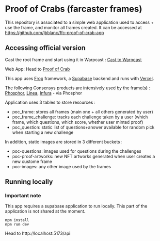 # Proof of Crabs (farcaster frames)

This repository is associated to a simple web application used to access + use the frame, and monitor all frames created.
It can be accessed at https://github.com/jbblanc/ffc-proof-of-crab-app

## Accessing official version

Cast the root frame and start using it in Warpcast : [Cast to Warpcast](https://warpcast.com/~/compose?embeds[]=https://ffc-proof-of-crab-frames.vercel.app/api)

Web App: Head to [Proof of Crab](https://ffc-proof-of-crab-app.vercel.app)

This app uses [Frog](https://frog.fm) framework, a [Supabase](https://supabase.com) backend and runs with [Vercel](https://vercel.com).

The following Consensys products are intensively used by the frame(s) : [Phosphor](https://www.phosphor.xyz), [Linea](https://linea.build), [Infura](https://www.infura.io) - via Phosphor

Application uses 3 tables to store resources :
- poc_frame: stores all frames (main one + all others generated by user)
- poc_frame_challenge: tracks each challenge taken by a user (which frame, which questions, which score, whether user minted proof)
- poc_question: static list of questions+answer available for random pick when starting a new challenge

In addition, static images are stored in 3 different buckets :
- poc-questions: images used for questions during the challenges
- poc-proof-artworks: new NFT artworks generated when user creates a new custome frame
- poc-images: any other image used by the frames

## Running locally

### Important note

This app requires a supabase application to run locally. This part of the application is not shared at the moment.

```
npm install
npm run dev
```

Head to http://localhost:5173/api
